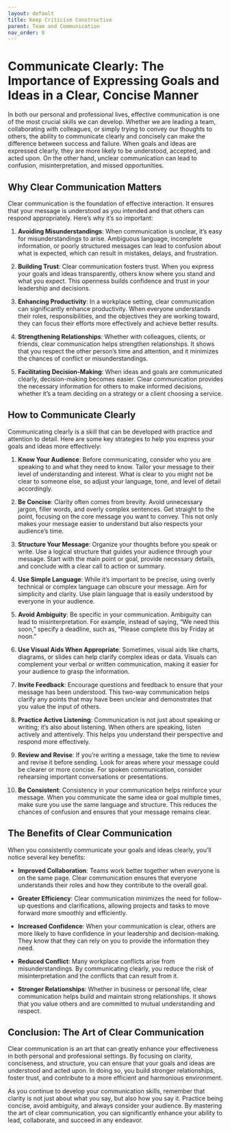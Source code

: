 ```yaml
---
layout: default
title: Keep Criticism Constructive
parent: Team and Communication
nav_order: 8
---
```

# Communicate Clearly: The Importance of Expressing Goals and Ideas in a Clear, Concise Manner

In both our personal and professional lives, effective communication is one of the most crucial skills we can develop. Whether we are leading a team, collaborating with colleagues, or simply trying to convey our thoughts to others, the ability to communicate clearly and concisely can make the difference between success and failure. When goals and ideas are expressed clearly, they are more likely to be understood, accepted, and acted upon. On the other hand, unclear communication can lead to confusion, misinterpretation, and missed opportunities.

## Why Clear Communication Matters

Clear communication is the foundation of effective interaction. It ensures that your message is understood as you intended and that others can respond appropriately. Here’s why it’s so important:

1. **Avoiding Misunderstandings**: When communication is unclear, it’s easy for misunderstandings to arise. Ambiguous language, incomplete information, or poorly structured messages can lead to confusion about what is expected, which can result in mistakes, delays, and frustration.

2. **Building Trust**: Clear communication fosters trust. When you express your goals and ideas transparently, others know where you stand and what you expect. This openness builds confidence and trust in your leadership and decisions.

3. **Enhancing Productivity**: In a workplace setting, clear communication can significantly enhance productivity. When everyone understands their roles, responsibilities, and the objectives they are working toward, they can focus their efforts more effectively and achieve better results.

4. **Strengthening Relationships**: Whether with colleagues, clients, or friends, clear communication helps strengthen relationships. It shows that you respect the other person’s time and attention, and it minimizes the chances of conflict or misunderstandings.

5. **Facilitating Decision-Making**: When ideas and goals are communicated clearly, decision-making becomes easier. Clear communication provides the necessary information for others to make informed decisions, whether it’s a team deciding on a strategy or a client choosing a service.

## How to Communicate Clearly

Communicating clearly is a skill that can be developed with practice and attention to detail. Here are some key strategies to help you express your goals and ideas more effectively:

1. **Know Your Audience**: Before communicating, consider who you are speaking to and what they need to know. Tailor your message to their level of understanding and interest. What is clear to you might not be clear to someone else, so adjust your language, tone, and level of detail accordingly.

2. **Be Concise**: Clarity often comes from brevity. Avoid unnecessary jargon, filler words, and overly complex sentences. Get straight to the point, focusing on the core message you want to convey. This not only makes your message easier to understand but also respects your audience’s time.

3. **Structure Your Message**: Organize your thoughts before you speak or write. Use a logical structure that guides your audience through your message. Start with the main point or goal, provide necessary details, and conclude with a clear call to action or summary.

4. **Use Simple Language**: While it’s important to be precise, using overly technical or complex language can obscure your message. Aim for simplicity and clarity. Use plain language that is easily understood by everyone in your audience.

5. **Avoid Ambiguity**: Be specific in your communication. Ambiguity can lead to misinterpretation. For example, instead of saying, “We need this soon,” specify a deadline, such as, “Please complete this by Friday at noon.”

6. **Use Visual Aids When Appropriate**: Sometimes, visual aids like charts, diagrams, or slides can help clarify complex ideas or data. Visuals can complement your verbal or written communication, making it easier for your audience to grasp the information.

7. **Invite Feedback**: Encourage questions and feedback to ensure that your message has been understood. This two-way communication helps clarify any points that may have been unclear and demonstrates that you value the input of others.

8. **Practice Active Listening**: Communication is not just about speaking or writing; it’s also about listening. When others are speaking, listen actively and attentively. This helps you understand their perspective and respond more effectively.

9. **Review and Revise**: If you’re writing a message, take the time to review and revise it before sending. Look for areas where your message could be clearer or more concise. For spoken communication, consider rehearsing important conversations or presentations.

10. **Be Consistent**: Consistency in your communication helps reinforce your message. When you communicate the same idea or goal multiple times, make sure you use the same language and structure. This reduces the chances of confusion and ensures that your message remains clear.

## The Benefits of Clear Communication

When you consistently communicate your goals and ideas clearly, you’ll notice several key benefits:

- **Improved Collaboration**: Teams work better together when everyone is on the same page. Clear communication ensures that everyone understands their roles and how they contribute to the overall goal.

- **Greater Efficiency**: Clear communication minimizes the need for follow-up questions and clarifications, allowing projects and tasks to move forward more smoothly and efficiently.

- **Increased Confidence**: When your communication is clear, others are more likely to have confidence in your leadership and decision-making. They know that they can rely on you to provide the information they need.

- **Reduced Conflict**: Many workplace conflicts arise from misunderstandings. By communicating clearly, you reduce the risk of misinterpretation and the conflicts that can result from it.

- **Stronger Relationships**: Whether in business or personal life, clear communication helps build and maintain strong relationships. It shows that you value others and are committed to mutual understanding and respect.

## Conclusion: The Art of Clear Communication

Clear communication is an art that can greatly enhance your effectiveness in both personal and professional settings. By focusing on clarity, conciseness, and structure, you can ensure that your goals and ideas are understood and acted upon. In doing so, you build stronger relationships, foster trust, and contribute to a more efficient and harmonious environment.

As you continue to develop your communication skills, remember that clarity is not just about what you say, but also how you say it. Practice being concise, avoid ambiguity, and always consider your audience. By mastering the art of clear communication, you can significantly enhance your ability to lead, collaborate, and succeed in any endeavor.